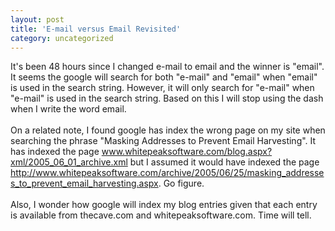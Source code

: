 ```yaml
---
layout: post
title: 'E-mail versus Email Revisited'
category: uncategorized
---
```


It's been 48 hours since I changed e-mail to email and the winner is "email".  It seems the google will search for both "e-mail" and "email" when "email" is used in the search string.  However, it will only search for "e-mail" when "e-mail" is used in the search string.  Based on this I will stop using the dash when I write the word email.<br /><br />On a related note, I found google has index the wrong page on my site when searching the phrase "Masking Addresses to Prevent Email Harvesting".  It has indexed the page www.whitepeaksoftware.com/blog.aspx?xml/2005_06_01_archive.xml but I assumed it would have indexed the page <a href="http://www.whitepeaksoftware.com/archive/2005/06/25/masking_addresses_to_prevent_email_harvesting.aspx"> http://www.whitepeaksoftware.com/archive/2005/06/25/masking_addresses_to_prevent_email_harvesting.aspx</a>.  Go figure.<br /><br />Also, I wonder how google will index my blog entries given that each entry is available from thecave.com and whitepeaksoftware.com.  Time will tell.
